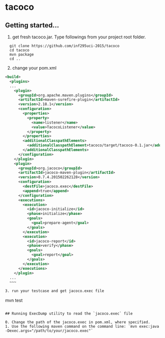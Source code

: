 # tacoco

## Getting started...

1. get fresh tacoco.jar. Type followings from your project root folder.
~~~
  git clone https://github.com/inf295uci-2015/tacoco
  cd tacoco
  mvn package
  cd ..
~~~
  
2. change your pom.xml  
  ~~~xml
  <build>
    <plugins>
    ...
      <plugin>
        <groupId>org.apache.maven.plugins</groupId>
        <artifactId>maven-surefire-plugin</artifactId>
        <version>2.18.1</version>
        <configuration>
          <properties>
            <property>
              <name>listener</name>
              <value>TacocoListener</value>
            </property>
          </properties>
          <additionalClasspathElements>
            <additionalClasspathElement>tacoco/target/tacoco-0.1.jar</additionalClasspathElement>
          </additionalClasspathElements>
        </configuration>
      </plugin>
      <plugin>
        <groupId>org.jacoco</groupId>
        <artifactId>jacoco-maven-plugin</artifactId>
        <version>0.7.4.201502262128</version>
        <configuration>
          <destFile>jacoco.exec</destFile>
          <append>true</append>
        </configuration>
        <executions>
          <execution>
            <id>jacoco-initialize</id>
            <phase>initialize</phase>
            <goals>
              <goal>prepare-agent</goal>
            </goals>
          </execution>
          <execution>
            <id>jacoco-report</id>
            <phase>verify</phase>
            <goals>
              <goal>report</goal>
            </goals>
          </execution>
        </executions>
      </plugin>
    ...
    ~~~

3. run your testcase and get jacoco.exec file
   ~~~
   mvn test
   ~~~

## Running ExecDump utility to read the `jacoco.exec` file

0. Change the path of the jacoco.exec in pom.xml, where specified.
1. Use the following maven command on the command line: `mvn exec:java -Dexec.args="/path/to/your/jacoco.exec"`
